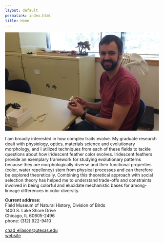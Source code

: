 ```yaml
---
layout: default
permalink: index.html
title: Home
---
```


<img class="align right wp-image-38 size-thumbnail" src="/img/IMG_7071.JPG" />

I am broadly interested in how complex traits evolve. My graduate research dealt with physiology, optics, materials science and evolutionary morphology, and I utilized techniques from each of these fields to tackle questions about how iridescent feather color evolves. Iridescent feathers provide an exemplary framework for studying evolutionary patterns because they are morphologically diverse and their functional properties (color, water repellency) stem from physical processes and can therefore be explored theoretically. Combining this theoretical approach with social selection theory has helped me to understand trade-offs and constraints involved in being colorful and elucidate mechanistic bases for among-lineage differences in color diversity.

<!-- Although I have primarily focused on birds, I have also worked with non-avian taxa (butterfly fish, tarantulas, and orb-weaving spiders–see my publication in Biol. Letters). In addition, I have experience with diverse microscopy techniques (TEM, SEM, AFM), phylogenetic/comparative methods (BEAST, MrBayes, diversitree, OUwie), and coding languages (Scheme, R–see my recent publication in Methods Ecol. Evol.), and I have spent considerable time sampling from museum collections. -->

__Current address:__  
Field Museum of Natural History, Division of Birds  
1400 S. Lake Shore Drive  
Chicago, IL 60605-2496  
phone: (312) 922-9410  
<!-- web: [https://www.fieldmuseum.org/science/research/area/birds](https://www.fieldmuseum.org/science/research/area/birds) -->
<!-- <a href="http://www.utexas.edu/">University of Texas at Austin</a>
2275 Speedway C9000
Austin, TX, 78712  --> 
[chad_eliason@utexas.edu](mailto:chad_eliason@utexas.edu)  
[website](https://celiason.github.io)  


<!-- <div class="posts">
  {% for post in paginator.posts %}
  <div class="post">
    <h1 class="post-title">
      <a href="{{ site.baseurl }}/{{ post.url }}">
        {{ post.title }}
      </a>
    </h1>

    <span class="post-date">{{ post.date | date_to_string }}</span>

    {{ post.content }}
  </div>
  {% endfor %}
</div>


<div class="pagination">
  {% if paginator.next_page %}
    <a class="pagination-item older" href="{{ site.baseurl }}/page{{paginator.next_page}}">Older</a>
  {% else %}
    <span class="pagination-item older">Older</span>
  {% endif %}
  {% if paginator.previous_page %}
    {% if paginator.page == 2 %}
      <a class="pagination-item newer" href="{{ site.baseurl }}/">Newer</a>
    {% else %}
      <a class="pagination-item newer" href="{{ site.baseurl }}/page{{paginator.previous_page}}">Newer</a>
    {% endif %}
  {% else %}
    <span class="pagination-item newer">Newer</span>
  {% endif %}
</div>

 -->